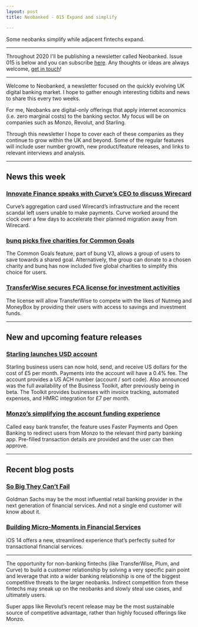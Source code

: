 ```yaml
---
layout: post
title: Neobanked - 015 Expand and simplify

---
```


Some neobanks simplify while adjacent fintechs expand.

---

Throughout 2020 I'll be publishing a newsletter called Neobanked. Issue 015 is below and you can subscribe [here](https://neobanked.substack.com). Any thoughts or ideas are always welcome, [get in touch](murdo.connochie@gmail.com)!

---

Welcome to Neobanked, a newsletter focused on the quickly evolving UK digital banking market. I hope to gather enough interesting tidbits and news to share this every two weeks.

For me, Neobanks are digital-only offerings that apply internet economics (i.e. zero marginal costs) to the banking sector. My focus will be on companies such as Monzo, Revolut, and Starling. 

Through this newsletter I hope to cover each of these companies as they continue to grow within the UK and beyond. Some of the regular features will include user number growth, new product/feature releases, and links to relevant interviews and analysis.

---

## News this week

### [Innovate Finance speaks with Curve’s CEO to discuss Wirecard](https://www.innovatefinance.com/podcasts/coffee-with-innovate-finance/coffee-with-innovate-finance-special-the-curve-turnaround-after-a-60-hour-backout/)
Curve’s aggregation card used Wirecard’s infrastructure and the recent scandal left users unable to make payments. Curve worked around the clock over a few days to accelerate their planned migration away from Wirecard.

### [bunq picks five charities for Common Goals](https://www.bunq.com/blog/bunq-partners-with-5-top-charities-for-common-goals)
The Common Goals feature, part of bung V3, allows a group of users to save towards a shared goal. Alternatively, the group can donate to a chosen charity and bunq has now included five global charities to simplify this choice for users.

### [TransferWise secures FCA license for investment activities](https://www.altfi.com/article/6763_transferwise-eyes-digital-wealth-with-new-fca-license)
The license will allow TransferWise to compete with the likes of Nutmeg and MoneyBox by providing their users with access to savings and investment funds.

---

## New and upcoming feature releases

### [Starling launches USD account](https://www.altfi.com/article/6784_starling-launches-us-dollar-account-and-takes-banking-toolkit-out-of-beta)
Starling business users can now hold, send, and receive US dollars for the cost of £5 per month. Payments into the account will have a 0.4% fee. The account provides a US ACH number (account / sort code). 
Also announced was the full availability of the Business Toolkit, after previously being in beta. The Toolkit provides businesses with invoice tracking, automated expenses, and HMRC integration for £7 per month. 

### [Monzo’s simplifying the account funding experience](https://monzo.com/blog/2020/07/06/easy-bank-transfers/)
Called easy bank transfer, the feature uses Faster Payments and Open Banking to redirect users from Monzo to the relevant third party banking app. Pre-filled transaction details are provided and the user can then approve.

---

## Recent blog posts

### [So Big They Can’t Fail](https://murdo.xyz/goldman-retail/)
Goldman Sachs may be the most influential retail banking provider in the next generation of financial services. And not a single end customer will know about it.

### [Building Micro-Moments in Financial Services](https://murdo.xyz/app-clips-financial-services/)
iOS 14 offers a new, streamlined experience that’s perfectly suited for transactional financial services.

---

The opportunity for non-banking fintechs (like TransferWise, Plum, and Curve) to build a customer relationship by solving a very specific pain point and leverage that into a wider banking relationship is one of the biggest competitive threats to the larger neobanks. Indirect competition from these fintechs may sneak up on the neobanks and slowly steal use cases, and ultimately users. 

Super apps like Revolut’s recent release may be the most sustainable source of competitive advantage, rather than highly focused offerings like Monzo. 